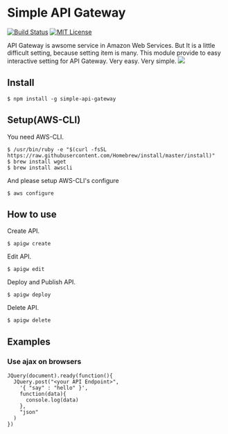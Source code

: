 # Simple API Gateway
[![Build Status](https://travis-ci.org/horike37/simple-api-gateway.svg?branch=master)](https://travis-ci.org/horike37/simple-api-gateway)
[![MIT License](http://img.shields.io/badge/license-MIT-blue.svg?style=flat)](LICENSE)

API Gateway is awsome service in Amazon Web Services. But It is a little difficult setting, because setting item is many.
This module provide to easy interactive setting for API Gateway. Very easy. Very simple.
<img src="https://raw.githubusercontent.com/horike37/simple-api-gateway/sample/samplescreen-1.gif" />

## Install

    $ npm install -g simple-api-gateway

## Setup(AWS-CLI)
You need AWS-CLI.

    $ /usr/bin/ruby -e "$(curl -fsSL https://raw.githubusercontent.com/Homebrew/install/master/install)"
    $ brew install wget
    $ brew install awscli

And please setup AWS-CLI's configure

    $ aws configure

## How to use
Create API.

    $ apigw create

Edit API.

    $ apigw edit

Deploy and Publish API.

    $ apigw deploy

Delete API.

    $ apigw delete

## Examples
### Use ajax on browsers

    JQuery(document).ready(function(){
      JQuery.post("<your API Endpoint>",
        '{ "say" : "hello" }',
        function(data){
          console.log(data)
        },
        "json"
      )
    })
